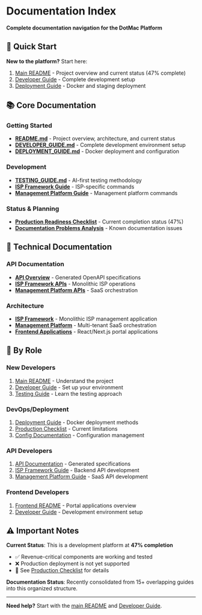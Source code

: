 # Documentation Index

**Complete documentation navigation for the DotMac Platform**

## 🚀 Quick Start

**New to the platform?** Start here:
1. [Main README](../README.md) - Project overview and current status (47% complete)
2. [Developer Guide](../DEVELOPER_GUIDE.md) - Complete development setup
3. [Deployment Guide](../DEPLOYMENT_GUIDE.md) - Docker and staging deployment

## 📚 Core Documentation

### Getting Started
- **[README.md](../README.md)** - Project overview, architecture, and current status
- **[DEVELOPER_GUIDE.md](../DEVELOPER_GUIDE.md)** - Complete development environment setup
- **[DEPLOYMENT_GUIDE.md](../DEPLOYMENT_GUIDE.md)** - Docker deployment and configuration

### Development
- **[TESTING_GUIDE.md](../TESTING_GUIDE.md)** - AI-first testing methodology
- **[ISP Framework Guide](../isp-framework/DEVELOPER_GUIDE.md)** - ISP-specific commands
- **[Management Platform Guide](../management-platform/DEVELOPER_GUIDE.md)** - Management platform commands

### Status & Planning
- **[Production Readiness Checklist](../PRODUCTION_READINESS_CHECKLIST.md)** - Current completion status (47%)
- **[Documentation Problems Analysis](DOCUMENTATION_PROBLEMS_ANALYSIS.md)** - Known documentation issues

## 🔧 Technical Documentation

### API Documentation
- **[API Overview](api/README.md)** - Generated OpenAPI specifications
- **[ISP Framework APIs](../isp-framework/docs/api/)** - Monolithic ISP operations
- **[Management Platform APIs](../management-platform/docs/api/)** - SaaS orchestration

### Architecture
- **[ISP Framework](../isp-framework/README.md)** - Monolithic ISP management application
- **[Management Platform](../management-platform/README.md)** - Multi-tenant SaaS orchestration
- **[Frontend Applications](../frontend/README.md)** - React/Next.js portal applications

## 🎯 By Role

### **New Developers**
1. [Main README](../README.md) - Understand the project
2. [Developer Guide](../DEVELOPER_GUIDE.md) - Set up your environment  
3. [Testing Guide](../TESTING_GUIDE.md) - Learn the testing approach

### **DevOps/Deployment**
1. [Deployment Guide](../DEPLOYMENT_GUIDE.md) - Docker deployment methods
2. [Production Checklist](../PRODUCTION_READINESS_CHECKLIST.md) - Current limitations
3. [Config Documentation](../config/README.md) - Configuration management

### **API Developers**
1. [API Documentation](api/README.md) - Generated specifications
2. [ISP Framework Guide](../isp-framework/DEVELOPER_GUIDE.md) - Backend API development
3. [Management Platform Guide](../management-platform/DEVELOPER_GUIDE.md) - SaaS API development

### **Frontend Developers**  
1. [Frontend README](../frontend/README.md) - Portal applications overview
2. [Developer Guide](../DEVELOPER_GUIDE.md) - Development environment setup

## ⚠️ Important Notes

**Current Status**: This is a development platform at **47% completion**
- ✅ Revenue-critical components are working and tested
- ❌ Production deployment is not yet supported
- 🚧 See [Production Checklist](../PRODUCTION_READINESS_CHECKLIST.md) for details

**Documentation Status**: Recently consolidated from 15+ overlapping guides into this organized structure.

---

**Need help?** Start with the [main README](../README.md) and [Developer Guide](../DEVELOPER_GUIDE.md).